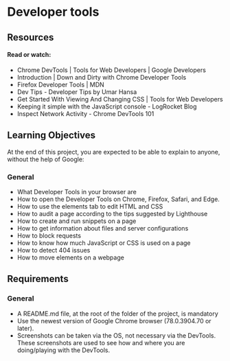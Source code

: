 #  Developer tools

## Resources

#### Read or watch:
- Chrome DevTools | Tools for Web Developers | Google Developers
- Introduction | Down and Dirty with Chrome Developer Tools
- Firefox Developer Tools | MDN
- Dev Tips - Developer Tips by Umar Hansa
- Get Started With Viewing And Changing CSS | Tools for Web Developers
- Keeping it simple with the JavaScript console - LogRocket Blog
- Inspect Network Activity - Chrome DevTools 101

## Learning Objectives
At the end of this project, you are expected to be able to explain to anyone, without the help of Google:

### General
- What Developer Tools in your browser are
- How to open the Developer Tools on Chrome, Firefox, Safari, and Edge.
- How to use the elements tab to edit HTML and CSS
- How to audit a page according to the tips suggested by Lighthouse
- How to create and run snippets on a page
- How to get information about files and server configurations
- How to block requests
- How to know how much JavaScript or CSS is used on a page
- How to detect 404 issues
- How to move elements on a webpage

## Requirements

### General
- A README.md file, at the root of the folder of the project, is mandatory
- Use the newest version of Google Chrome browser (78.0.3904.70 or later).
- Screenshots can be taken via the OS, not necessary via the DevTools. These screenshots are used to see how and where you are doing/playing with the DevTools.
